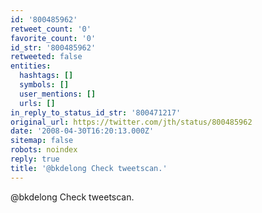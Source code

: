 ```yaml
---
id: '800485962'
retweet_count: '0'
favorite_count: '0'
id_str: '800485962'
retweeted: false
entities:
  hashtags: []
  symbols: []
  user_mentions: []
  urls: []
in_reply_to_status_id_str: '800471217'
original_url: https://twitter.com/jth/status/800485962
date: '2008-04-30T16:20:13.000Z'
sitemap: false
robots: noindex
reply: true
title: '@bkdelong Check tweetscan.'
---
```


@bkdelong Check tweetscan.